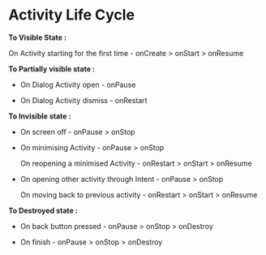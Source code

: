 # Activity Life Cycle #

**To Visible State :**

On Activity starting for the first time - onCreate > onStart > onResume

**To Partially visible state :**

* On Dialog Activity open - onPause

* On Dialog Activity dismiss - onRestart

**To Invisible state :**

* On screen off - onPause > onStop

* On minimising Activity - onPause > onStop

     On reopening a minimised Activity - onRestart > onStart > onResume


* On opening other activity through Intent - onPause > onStop
     
     On moving back to previous activity - onRestart > onStart > onResume

**To Destroyed state :**

* On back button pressed - onPause > onStop > onDestroy

* On finish - onPause > onStop > onDestroy